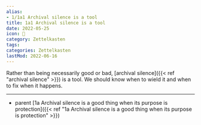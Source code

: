 ```yaml
---
alias:
- 1/1a1 Archival silence is a tool
title: 1a1 Archival silence is a tool
date: 2022-05-25
icon: 🔖
category: Zettelkasten
tags:
categories: Zettelkasten
lastMod: 2022-06-16
---
```

Rather than being necessarily good or bad, [archival silence]({{< ref "archival silence" >}}) is a tool. We should know when to wield it and when to fix when it happens.

-----

- parent [1a Archival silence is a good thing when its purpose is protection]({{< ref "1a Archival silence is a good thing when its purpose is protection" >}})
